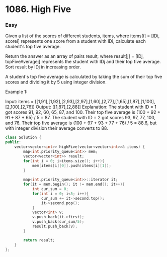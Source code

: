 # 1086. High Five
### Easy

Given a list of the scores of different students, items, where items[i] = [IDi, scorei] represents one score from a student with IDi, calculate each student's top five average.

Return the answer as an array of pairs result, where result[j] = [IDj, topFiveAveragej] represents the student with IDj and their top five average. Sort result by IDj in increasing order.

A student's top five average is calculated by taking the sum of their top five scores and dividing it by 5 using integer division.

 
Example 1:

Input: items = [[1,91],[1,92],[2,93],[2,97],[1,60],[2,77],[1,65],[1,87],[1,100],[2,100],[2,76]]
Output: [[1,87],[2,88]]
Explanation: 
The student with ID = 1 got scores 91, 92, 60, 65, 87, and 100. Their top five average is (100 + 92 + 91 + 87 + 65) / 5 = 87.
The student with ID = 2 got scores 93, 97, 77, 100, and 76. Their top five average is (100 + 97 + 93 + 77 + 76) / 5 = 88.6, but with integer division their average converts to 88.

```cpp
class Solution {
public:
    vector<vector<int>> highFive(vector<vector<int>>& items) {
        map<int,priority_queue<int>> mem;
        vector<vector<int>> result;
        for(int i = 0; i<items.size(); i++){
            mem[items[i][0]].push(items[i][1]);
        }
        
        map<int,priority_queue<int>>::iterator it;
        for(it = mem.begin(); it != mem.end(); it++){
            int cur_sum = 0;
            for(int i = 0; i<5; i++){
                cur_sum += it->second.top();
                it->second.pop();
            }
            vector<int> v;
            v.push_back(it->first);
            v.push_back(cur_sum/5);
            result.push_back(v);
        }

        return result;
    }
};
```
